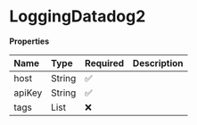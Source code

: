 # LoggingDatadog2

**Properties**

| Name   | Type               | Required | Description |
| :----- | :----------------- | :------- | :---------- |
| host   | String             | ✅       |             |
| apiKey | String             | ✅       |             |
| tags   | List<DatadogTags2> | ❌       |             |
